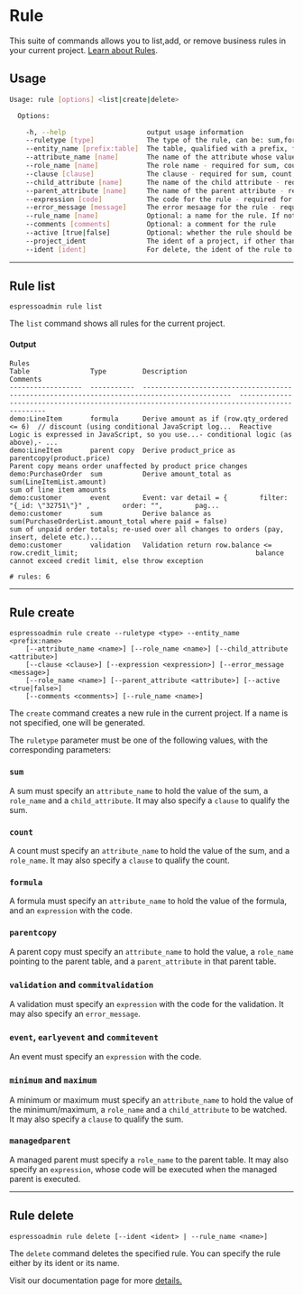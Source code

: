 # Rule

This suite of commands allows you to list,add, or remove business rules in your current project. [Learn about Rules](http://docs.espressologic.com/docs/logic-designer/business-logic/learning-rules).  

## Usage
```sh
Usage: rule [options] <list|create|delete>

  Options:

    -h, --help                    output usage information
    --ruletype [type]             The type of the rule, can be: sum,formula,validation,parentcopy
    --entity_name [prefix:table]  The table, qualified with a prefix, for the rule
    --attribute_name [name]       The name of the attribute whose value is computed by the rule. Required for sum, count, formula, minimum, maximum.
    --role_name [name]            The role name - required for sum, count, minimum, maximum
    --clause [clause]             The clause - required for sum, count, minimum, maximum
    --child_attribute [name]      The name of the child attribute - required for sum, minimum, maximum
    --parent_attribute [name]     The name of the parent attribute - required for parent copy
    --expression [code]           The code for the rule - required for formula,events and validations
    --error_message [message]     The error mesaage for the rule - required for validations
    --rule_name [name]            Optional: a name for the rule. If not specified, a name will be generated.
    --comments [comments]         Optional: a comment for the rule
    --active [true|false]         Optional: whether the rule should be active, true by default
    --project_ident               The ident of a project, if other than the current project
    --ident [ident]               For delete, the ident of the rule to delete
```

***
## Rule list
    espressoadmin rule list

The `list` command shows all rules for the current project.

#### Output
	Rules
	Table               Type         Description                                                                                   Comments
	------------------  -----------  --------------------------------------------------------------------------------------------  --------------------------------------------------------------------------------------------
	demo:LineItem       formula      Derive amount as if (row.qty_ordered <= 6)  // discount (using conditional JavaScript log...  Reactive Logic is expressed in JavaScript, so you use...- conditional logic (as above),- ...
	demo:LineItem       parent copy  Derive product_price as parentcopy(product.price)                                             Parent copy means order unaffected by product price changes
	demo:PurchaseOrder  sum          Derive amount_total as sum(LineItemList.amount)                                               sum of line item amounts
	demo:customer       event        Event: var detail = {        filter: "{_id: \"32751\"}" ,        order: "",        pag...
	demo:customer       sum          Derive balance as sum(PurchaseOrderList.amount_total where paid = false)                      sum of unpaid order totals; re-used over all changes to orders (pay, insert, delete etc.)...
	demo:customer       validation   Validation return row.balance <= row.credit_limit;                                            balance cannot exceed credit limit, else throw exception
	
	# rules: 6

***
## Rule create
    espressoadmin rule create --ruletype <type> --entity_name <prefix:name> 
    	[--attribute_name <name>] [--role_name <name>] [--child_attribute <attribute>]
    	[--clause <clause>] [--expression <expression>] [--error_message <message>]
    	[--role_name <name>] [--parent_attribute <attribute>] [--active <true|false>]
    	[--comments <comments>] [--rule_name <name>]

The `create` command creates a new rule in the current project. If a name is not specified,
one will be generated.

The `ruletype` parameter must be one of the following values, with the corresponding parameters:

### `sum`
A sum must specify an `attribute_name` to hold the value of the sum, a `role_name` and a 
`child_attribute`. It may also specify a `clause` to qualify the sum.

### `count`
A count must specify an `attribute_name` to hold the value of the sum, and a `role_name`.
It may also specify a `clause` to qualify the count.

### `formula`
A formula must specify an `attribute_name` to hold the value of the formula, and an `expression`
with the code.

### `parentcopy`
A parent copy must specify an `attribute_name` to hold the value, a `role_name` pointing to the
parent table, and a `parent_attribute` in that parent table.

### `validation` and `commitvalidation`
A validation must specify an `expression` with the code for the validation. It may also specify
an `error_message`.

### `event`, `earlyevent` and `commitevent`
An event must specify an `expression` with the code.

### `minimum` and `maximum`
A minimum or maximum must specify an `attribute_name` to hold the value of the minimum/maximum,
a `role_name` and a `child_attribute` to be watched. It may also specify a `clause` to qualify the sum.

### `managedparent`
A managed parent must specify a `role_name` to the parent table. It may also specify an
`expression`, whose code will be executed when the managed parent is executed.

***
## Rule delete

	espressoadmin rule delete [--ident <ident> | --rule_name <name>]

The `delete` command deletes the specified rule. You can specify the rule either by its ident or its name.  

Visit our documentation page for more [details.](http://docs.espressologic.com/docs/logic-designer/business-logic)
